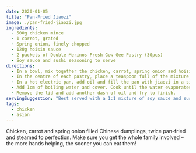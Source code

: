 ```yaml
---
date: 2020-01-05
title: "Pan-Fried Jiaozi"
image: ./pan-fried-jiaozi.jpg
ingredients:
  - 500g chicken mince
  - 1 carrot, grated
  - Spring onion, finely chopped
  - 120g hoisin sauce
  - 2 packets of Double Merinos Fresh Gow Gee Pastry (30pcs)
  - Soy sauce and sushi seasoning to serve
directions:
  - In a bowl, mix together the chicken, carrot, spring onion and hoisin sauce.
  - In the centre of each pastry, place a teaspoon full of the mixture, line the edge with water, then fold in half and pleat the edges.
  - In a hot electric pan, add oil and fill the pan with jiaozi in a single layer. Pan fry until the bottoms are golden.
  - Add 1cm of boiling water and cover. Cook until the water evaporates. Add another 1cm of water and repeat.
  - Remove the lid and add another dash of oil and fry to finish.
servingSuggestion: "Best served with a 1:1 mixture of soy sauce and sushi seasoning."
tags:
  - chicken
  - asian
---
```


Chicken, carrot and spring onion filled Chinese dumplings, twice pan-fried and steamed to perfection. Make sure you get the whole family involved – the more hands helping, the sooner you can eat them!
